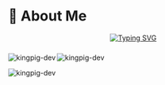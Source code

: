 # 💫 About Me

<div align="center">
  <a href="https://git.io/typing-svg"><img src="https://readme-typing-svg.herokuapp.com?font=Pacifico&pause=1000&center=true&vCenter=true&width=670&height=100&lines=Full+Stack+Developer;8%2B+years+experience;Always+learning+new+tech" alt="Typing SVG" /></a>
</div>

### 
<p><img align="left" src="https://github-readme-stats.vercel.app/api/top-langs?username=kingpig-dev&show_icons=true&locale=en&layout=compact&theme=onedark" alt="kingpig-dev" /></p>

<p><img align="center" src="https://github-readme-stats.vercel.app/api?username=kingpig-dev&show_icons=true&locale=en&theme=onedark" alt="kingpig-dev" /></p>

<p><img align="center" src="https://github-readme-streak-stats.herokuapp.com/?user=kingpig-dev&theme=onedark" alt="kingpig-dev" /></p>

### 

